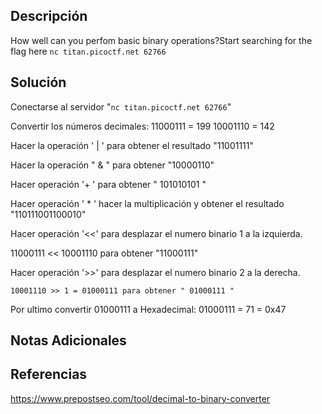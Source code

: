 ## Descripción 
How well can you perfom basic binary operations?Start searching for the flag here `nc titan.picoctf.net 62766`
## Solución
Conectarse al servidor "`nc titan.picoctf.net 62766`"

Convertir los números decimales:
11000111 = 199
10001110 = 142

Hacer la operación ' | ' para obtener el resultado "11001111"

Hacer la operación " & " para obtener "10000110"

Hacer operación '+ ' para obtener " 101010101 " 

Hacer operación ' * ' hacer la multiplicación y obtener el resultado "110111001100010"

Hacer operación '<<'  para desplazar el numero binario 1 a la izquierda. 

11000111 << 10001110  para obtener "11000111"

Hacer operación '>>'  para desplazar el numero binario 2 a la derecha.

	10001110 >> 1 = 01000111 para obtener " 01000111 "
Por ultimo convertir 01000111 a Hexadecimal:
01000111 = 71 = 0x47
## Notas Adicionales 
## Referencias
https://www.prepostseo.com/tool/decimal-to-binary-converter
